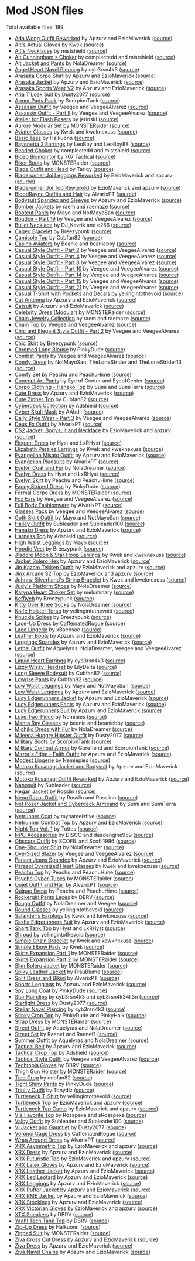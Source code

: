 # Mod JSON files

Total available files: 189

* [Ada Wong Outfit Reworked](data/clothing/ada-wong-outfit-reworked.json) by Apzurv and EzioMaverick ([source](https://www.nexusmods.com/cyberpunk2077/mods/7234))
* [Alt's Actual Gloves](data/clothing/alts-gloves.json) by Kwek ([source](https://www.nexusmods.com/cyberpunk2077/mods/7130))
* [Alt's Necklaces](data/clothing/alts-necklaces.json) by mistshield ([source](https://www.nexusmods.com/cyberpunk2077/mods/7122))
* [Alt Cunningham's Choker](data/clothing/alts-choker.json) by complectedd and mistshield ([source](https://www.nexusmods.com/cyberpunk2077/mods/6947))
* [Alt Jacket and Pants](data/clothing/alt-jacket-and-pants.json) by NolaDreamer ([source](https://www.nexusmods.com/cyberpunk2077/mods/7701))
* [Angel Heart Navel Piercing](data/clothing/angel-heart-navel-piercing.json) by cyb3rsn4k3 ([source](https://www.nexusmods.com/cyberpunk2077/mods/14411))
* [Arasaka Corpo Shirt](data/clothing/arasaka-corpo-shirt.json) by Apzurv and EzioMaverick ([source](https://www.nexusmods.com/cyberpunk2077/mods/5027))
* [Arasaka Jacket](data/clothing/arasaka-jacket.json) by Apzurv and EzioMaverick ([source](https://www.nexusmods.com/cyberpunk2077/mods/7896))
* [Arasaka Sports Wear V2](data/clothing/arasaka-sports-wear-v2.json) by Apzurv and EzioMaverick ([source](https://www.nexusmods.com/cyberpunk2077/mods/4890))
* [Aria T'Loak Suit](data/clothing/aria-tloak-suit.json) by Dusty2077 ([source](https://www.nexusmods.com/cyberpunk2077/mods/14757))
* [Armor Pads Pack](data/clothing/armor-pads-pack.json) by ScorpionTank ([source](https://www.nexusmods.com/cyberpunk2077/mods/12044))
* [Assassin Outfit](data/clothing/assassin-outfit.json) by Veegee and VeegeeAlvarez ([source](https://www.nexusmods.com/cyberpunk2077/mods/13996))
* [Assassin Outfit - Part II](data/clothing/assassin-outfit-part-2.json) by Veegee and VeegeeAlvarez ([source](https://www.nexusmods.com/cyberpunk2077/mods/15453))
* [Atelier for Flash Posers](data/clothing/flash-posers-atelier.json) by jerinski ([source](https://www.nexusmods.com/cyberpunk2077/mods/8886))
* [Aurore Modular Set](data/clothing/aurore-modular-set.json) by MONSTERaider ([source](https://www.nexusmods.com/cyberpunk2077/mods/12099))
* [Aviator Glasses](data/clothing/aviator-glasses.json) by Kwek and kweknexuss ([source](https://www.nexusmods.com/cyberpunk2077/mods/7803))
* [Basic Tees](data/clothing/basic-tees.json) by Halkuonn ([source](https://www.nexusmods.com/cyberpunk2077/mods/11309))
* [Bayonetta 2 Earrings](data/clothing/bayonetta-2-earrings.json) by LeoBoy and LeoBoy88 ([source](https://www.nexusmods.com/cyberpunk2077/mods/19042))
* [Beaded Choker](data/clothing/beaded-choker.json) by complectedd and mistshield ([source](https://www.nexusmods.com/cyberpunk2077/mods/6978))
* [Bicep Biomonitor](data/clothing/bicep-biomonitor.json) by 707 Tactical ([source](https://www.nexusmods.com/cyberpunk2077/mods/16545))
* [Biker Boots](data/clothing/biker-boots.json) by MONSTERaider ([source](https://www.nexusmods.com/cyberpunk2077/mods/7982))
* [Blade Outfit and Head](data/clothing/blade-outfit-and-head.json) by Tariqy ([source](https://www.nexusmods.com/cyberpunk2077/mods/18226))
* [Bladerunner Joi Leggings Reworked](data/clothing/bladerunner-joi-leggings-reworked.json) by EzioMaverick and apzurv ([source](https://www.nexusmods.com/cyberpunk2077/mods/15283))
* [Bladerunner Joi Top Reworked](data/clothing/bladerunner-joi-top-reworked.json) by EzioMaverick and apzurv ([source](https://www.nexusmods.com/cyberpunk2077/mods/15283))
* [BloodRayne Outfits and Hair](data/clothing/blood-rayne.json) by AlvarixPT ([source](https://www.nexusmods.com/cyberpunk2077/mods/8446))
* [Bodysuit Spandex and Sleeves](data/clothing/bodysuit-spandex-and-sleeves.json) by Apzurv and EzioMaverick ([source](https://www.nexusmods.com/cyberpunk2077/mods/11050))
* [Bomber Jackets](data/clothing/bomber-jackets.json) by raem and raemaze ([source](https://www.nexusmods.com/cyberpunk2077/mods/19132))
* [Bootcut Pants](data/clothing/bootcut-pants.json) by Mayo and NotMayoSan ([source](https://www.nexusmods.com/cyberpunk2077/mods/16249))
* [Boudoir - Part 19](data/clothing/boudoir-part-19.json) by Veegee and VeegeeAlvarez ([source](https://www.nexusmods.com/cyberpunk2077/mods/17240))
* [Bullet Necklace](data/clothing/bullet-necklace.json) by DJ_Kovrik and e256 ([source](https://www.nexusmods.com/cyberpunk2077/mods/5077))
* [Caged Bracelet](data/clothing/caged-bracelet.json) by Breezypunk ([source](https://www.nexusmods.com/cyberpunk2077/mods/18724))
* [Camisole Top](data/clothing/camisole-top.json) by Cubfan82 ([source](https://www.nexusmods.com/cyberpunk2077/mods/17113))
* [Casino Aviators](data/clothing/casino-aviators.json) by Beanie and beaniebby ([source](https://www.nexusmods.com/cyberpunk2077/mods/18191))
* [Casual Style Outfit - Part 2](data/clothing/casual-style-outfit-part-2.json) by Veegee and VeegeeAlvarez ([source](https://www.nexusmods.com/cyberpunk2077/mods/14133))
* [Casual Style Outfit - Part 4](data/clothing/casual-style-outfit-part-4.json) by Veegee and VeegeeAlvarez ([source](https://www.nexusmods.com/cyberpunk2077/mods/14504))
* [Casual Style Outfit - Part 8](data/clothing/casual-style-outfit-part-8.json) by Veegee and VeegeeAlvarez ([source](https://www.nexusmods.com/cyberpunk2077/mods/16345))
* [Casual Style Outfit - Part 10](data/clothing/casual-style-outfit-part-10.json) by Veegee and VeegeeAlvarez ([source](https://www.nexusmods.com/cyberpunk2077/mods/16667))
* [Casual Style Outfit - Part 14](data/clothing/casual-style-outfit-part-14.json) by Veegee and VeegeeAlvarez ([source](https://www.nexusmods.com/cyberpunk2077/mods/17501))
* [Casual Style Outfit - Part 15](data/clothing/casual-style-outfit-part-15.json) by Veegee and VeegeeAlvarez ([source](https://www.nexusmods.com/cyberpunk2077/mods/17523))
* [Casual Style Outfit - Part 21](data/clothing/casual-style-outfit-part-21.json) by Veegee and VeegeeAlvarez ([source](https://www.nexusmods.com/cyberpunk2077/mods/18851))
* [Casual T-Shirt with Pockets and Decals](data/clothing/casual-tshirt-pockets-and-decals.json) by yellingintothevoid ([source](https://www.nexusmods.com/cyberpunk2077/mods/14645))
* [Cat Antenna](data/clothing/cat-antenna.json) by Apzurv and EzioMaverick ([source](https://www.nexusmods.com/cyberpunk2077/mods/8794))
* [Catsuit](data/clothing/catsuit.json) by Apzurv and EzioMaverick ([source](https://www.nexusmods.com/cyberpunk2077/mods/4917))
* [Celebrity Dress (Modular)](data/clothing/celebrity-dress-modular.json) by MONSTERaider ([source](https://www.nexusmods.com/cyberpunk2077/mods/8299))
* [Chain Jewelry Collection](data/clothing/chain-jewelry-collection.json) by raem and raemaze ([source](https://www.nexusmods.com/cyberpunk2077/mods/15861))
* [Chain Top](data/clothing/chain-top.json) by Veegee and VeegeeAlvarez ([source](https://www.nexusmods.com/cyberpunk2077/mods/8327))
* [Chic and Elegant Style Outfit - Part 2](data/clothing/chic-and-elegant-style-outfit-part-2.json) by Veegee and VeegeeAlvarez ([source](https://www.nexusmods.com/cyberpunk2077/mods/18562))
* [Chic Skirt](data/clothing/chic-skirt.json) by Breezypunk ([source](https://www.nexusmods.com/cyberpunk2077/mods/16149))
* [Chromed Long Blouse](data/clothing/chromed-long-blouse.json) by PinkyDude ([source](https://www.nexusmods.com/cyberpunk2077/mods/7609))
* [Combat Pants](data/clothing/combat-pants.json) by Veegee and VeegeeAlvarez ([source](https://www.nexusmods.com/cyberpunk2077/mods/9016))
* [Comfy Dress](data/clothing/comfy-dress.json) by NotMayoSan, TheLoneStrider and TheLoneStrider13 ([source](https://www.nexusmods.com/cyberpunk2077/mods/16026))
* [Comfy Set](data/clothing/comfy-set.json) by Peachu and PeachuHime ([source](https://www.nexusmods.com/cyberpunk2077/mods/12041))
* [Concept Art Pants](data/clothing/concept-art-pants.json) by Eye of Center and EyeofCenter ([source](https://www.nexusmods.com/cyberpunk2077/mods/3874))
* [Corpo Clothing - Hanako Top](data/clothing/corpo-clothing-hanako-top.json) by Sumi and SumiTerra ([source](https://www.nexusmods.com/cyberpunk2077/mods/17586))
* [Cute Dress](data/clothing/cute-dress.json) by Apzurv and EzioMaverick ([source](https://www.nexusmods.com/cyberpunk2077/mods/6193))
* [Cute Zipper Top](data/clothing/cute-zipper-top.json) by Cubfan82 ([source](https://www.nexusmods.com/cyberpunk2077/mods/7097))
* [Cyberdeck Collection](data/clothing/cyberdeck-collection.json) by Adshield ([source](https://www.nexusmods.com/cyberpunk2077/mods/11093))
* [Cyber Skull Mask](data/clothing/cyber-skull-mask.json) by AAbdii ([source](https://www.nexusmods.com/cyberpunk2077/mods/15086))
* [Daily Style Wear - Part 3](data/clothing/daily-style-wear-part-3.json) by Veegee and VeegeeAlvarez ([source](https://www.nexusmods.com/cyberpunk2077/mods/18512))
* [Deus Ex Outfit](data/clothing/deus-ex-outfit.json) by AlvarixPT ([source](https://www.nexusmods.com/cyberpunk2077/mods/4601))
* [DS2 Jacket, Bodysuit and Necklace](data/clothing/ds2-jacket-bodysuit-necklace.json) by EzioMaverick and apzurv ([source](https://www.nexusmods.com/cyberpunk2077/mods/16985))
* [Elegant Dress](data/clothing/elegant-dress.json) by Hyst and LxRHyst ([source](https://www.nexusmods.com/cyberpunk2077/mods/19723))
* [Elizabeth Peralez Earrings](data/clothing/elizabeth-peralez-earrings.json) by Kwek and kweknexuss ([source](https://www.nexusmods.com/cyberpunk2077/mods/7048))
* [Evangelion Misato Outfit](data/clothing/evangelion-misato-outfit.json) by Apzurv and EzioMaverick ([source](https://www.nexusmods.com/cyberpunk2077/mods/14653))
* [Evangelion Plugsuits](data/clothing/evangelion-plugsuits.json) by AlvarixPT ([source](https://www.nexusmods.com/cyberpunk2077/mods/11511))
* [Evelyn Coat and Fur](data/clothing/evelyn-coat-and-fur.json) by NolaDreamer ([source](https://www.nexusmods.com/cyberpunk2077/mods/8319))
* [Evelyn Dress](data/clothing/evelyn-dress.json) by Hyst and LxRHyst ([source](https://www.nexusmods.com/cyberpunk2077/mods/6810))
* [Evelyn Skirt](data/clothing/evelyn-skirt.json) by Peachu and PeachuHime ([source](https://www.nexusmods.com/cyberpunk2077/mods/8024))
* [Fancy Striped Dress](data/clothing/fancy-striped-dress.json) by PinkyDude ([source](https://www.nexusmods.com/cyberpunk2077/mods/8843))
* [Formal Corpo Dress](data/clothing/formal-corpo-dress.json) by MONSTERaider ([source](https://www.nexusmods.com/cyberpunk2077/mods/8641))
* [Fox Ears](data/clothing/fox-ears.json) by Veegee and VeegeeAlvarez ([source](https://www.nexusmods.com/cyberpunk2077/mods/19485))
* [Full Body Fashionware](data/clothing/full-body-fashionware.json) by AlvarixPT ([source](https://www.nexusmods.com/cyberpunk2077/mods/5039))
* [Glasses Pack](data/clothing/glasses-pack.json) by Veegee and VeegeeAlvarez ([source](https://www.nexusmods.com/cyberpunk2077/mods/13095))
* [Goth Skirt Outfit](data/clothing/goth-skirt-outfit.json) by Mayo and NotMayoSan ([source](https://www.nexusmods.com/cyberpunk2077/mods/15099))
* [Hailey Outfit](data/clothing/hailey-outfit.json) by Subleader and Subleader100 ([source](https://www.nexusmods.com/cyberpunk2077/mods/16476))
* [Hanako Dress](data/clothing/hanako-dress.json) by Apzurv and EzioMaverick ([source](https://www.nexusmods.com/cyberpunk2077/mods/6034))
* [Harness Top](data/clothing/harness-top.json) by Adshield ([source](https://www.nexusmods.com/cyberpunk2077/mods/11753))
* [High Waist Leggings](data/clothing/high-waist-leggings.json) by Mayo ([source](https://www.nexusmods.com/cyberpunk2077/mods/17045))
* [Hoodie Vest](data/clothing/hoodie-vest.json) by Breezypunk ([source](https://www.nexusmods.com/cyberpunk2077/mods/19074))
* [J'adore Moon & Star Hoop Earrings](data/clothing/moon-and-star-earrings.json) by Kwek and kweknexuss ([source](https://www.nexusmods.com/cyberpunk2077/mods/7105))
* [Jacket Bolero Hex](data/clothing/jacket-bolero-hex.json) by Apzurv and EzioMaverick ([source](https://www.nexusmods.com/cyberpunk2077/mods/16378))
* [Jin Kazam Tekken Outfit](data/clothing/jin-kazam-outfit.json) by EzioMaverick and apzurv ([source](https://www.nexusmods.com/cyberpunk2077/mods/15049))
* [Jinx Arcane S2 Top](data/clothing/jinx-arcane-s2-top.json) by EzioMaverick and apzurv ([source](https://www.nexusmods.com/cyberpunk2077/mods/18038))
* [Johnny Silverhand's String Bracelet](data/clothing/johnny-silverhands-string-bracelet.json) by Kwek and kweknexuss ([source](https://www.nexusmods.com/cyberpunk2077/mods/6912))
* [Judy's Platform Shoes](data/clothing/judy-platform-shoes.json) by NolaDreamer ([source](https://www.nexusmods.com/cyberpunk2077/mods/6885))
* [Karyna Heart Choker Set](data/clothing/karyna-heart-choker.json) by meluminary ([source](https://www.nexusmods.com/cyberpunk2077/mods/19811))
* [Keffiyeh](data/clothing/keffiyeh.json) by Breezypunk ([source](https://www.nexusmods.com/cyberpunk2077/mods/19475))
* [Kitty Over Knee Socks](data/clothing/kitty-over-knee-socks.json) by NolaDreamer ([source](https://www.nexusmods.com/cyberpunk2077/mods/8091))
* [Knife Holster Torso](data/clothing/knife-holster-torso.json) by yellingintothevoid ([source](https://www.nexusmods.com/cyberpunk2077/mods/15042))
* [Knuckle Spikes](data/clothing/knuckle-spikes.json) by Breezypunk ([source](https://www.nexusmods.com/cyberpunk2077/mods/17758))
* [Lace-Up Dress](data/clothing/lace-up-dress.json) by CaffeinatedRogue ([source](https://www.nexusmods.com/cyberpunk2077/mods/16927))
* [Lace Lingerie](data/clothing/lace-lingerie.json) by xBaebsae ([source](https://www.nexusmods.com/cyberpunk2077/mods/7711))
* [Leather Boots](data/clothing/leather-boots.json) by Apzurv and EzioMaverick ([source](https://www.nexusmods.com/cyberpunk2077/mods/15749))
* [Leggings Spandex](data/clothing/spandex-leggings.json) by Apzurv and EzioMaverick ([source](https://www.nexusmods.com/cyberpunk2077/mods/10385))
* [Lethal Outfit](data/clothing/lethal-outfit.json) by Aquelyras, NolaDreamer, Veegee and VeegeeAlvarez ([source](https://www.nexusmods.com/cyberpunk2077/mods/15867))
* [Liquid Heart Earrings](data/clothing/liquid-heart-earrings.json) by cyb3rsn4k3 ([source](https://www.nexusmods.com/cyberpunk2077/mods/14190))
* [Lizzy Wizzy Headset](data/clothing/lizzy-wizzy-headset.json) by LilyDelta ([source](https://www.nexusmods.com/cyberpunk2077/mods/16467))
* [Long Sleeve Bodysuit](data/clothing/long-sleeve-bodysuit.json) by Cubfan82 ([source](https://www.nexusmods.com/cyberpunk2077/mods/18510))
* [Lowrise Pants](data/clothing/lowrise-pants.json) by Cubfan82 ([source](https://www.nexusmods.com/cyberpunk2077/mods/8456))
* [Low Waist Leggings](data/clothing/low-waist-leggings.json) by Mayo and NotMayoSan ([source](https://www.nexusmods.com/cyberpunk2077/mods/19257))
* [Low Waist Leggings](data/clothing/xrx-low-waist-leggings.json) by Apzurv and EzioMaverick ([source](https://www.nexusmods.com/cyberpunk2077/mods/8627))
* [Lucy Edgerunners Jacket](data/clothing/lucy-edgerunners-jacket.json) by Apzurv and EzioMaverick ([source](https://www.nexusmods.com/cyberpunk2077/mods/5248))
* [Lucy Edgerunners Pants](data/clothing/lucy-edgerunners-pants.json) by Apzurv and EzioMaverick ([source](https://www.nexusmods.com/cyberpunk2077/mods/5342))
* [Lucy Edgerunners Suit](data/clothing/lucy-edgerunners-suit.json) by Apzurv and EzioMaverick ([source](https://www.nexusmods.com/cyberpunk2077/mods/5273))
* [Luxe Two-Piece](data/clothing/luxe-two-piece.json) by Nemipies ([source](https://www.nexusmods.com/cyberpunk2077/mods/16011))
* [Manta Ray Glasses](data/clothing/manta-ray-glasses.json) by beanie and beaniebby ([source](https://www.nexusmods.com/cyberpunk2077/mods/16130))
* [Michiko Dress with Fur](data/clothing/michiko-dress-with-fur.json) by NolaDreamer ([source](https://www.nexusmods.com/cyberpunk2077/mods/6885))
* [Mileena Hungry Hipster Outfit](data/clothing/mileena-hungry-hipster-outfit.json) by Dusty2077 ([source](https://www.nexusmods.com/cyberpunk2077/mods/15401))
* [Military Boots](data/clothing/military-boots.json) by ScorpionTank ([source](https://www.nexusmods.com/cyberpunk2077/mods/14781))
* [Military Combat Armor](data/clothing/military-combat-armor.json) by Gorefiend and ScorpionTank ([source](https://www.nexusmods.com/cyberpunk2077/mods/13212))
* [Mirror's Edge - Faith Outfit](data/clothing/mirrors-edge-faith-outfit.json) by Apzurv and EzioMaverick ([source](https://www.nexusmods.com/cyberpunk2077/mods/4599))
* [Modest Lingerie](data/clothing/modest-lingerie.json) by Nemiepies ([source](https://www.nexusmods.com/cyberpunk2077/mods/17909))
* [Motoko Kusanagi Jacket and Bodysuit](data/clothing/motoko-kusanagi-jacket-and-bodysuit.json) by Apzurv and EzioMaverick ([source](https://www.nexusmods.com/cyberpunk2077/mods/4853))
* [Motoko Kusanagi Outfit Reworked](data/clothing/motoko-kusanagi-outfit-reworked.json) by Apzurv and EzioMaverick ([source](https://www.nexusmods.com/cyberpunk2077/mods/7613))
* [Nanosuit](data/clothing/nanosuit.json) by Subleader ([source](https://www.nexusmods.com/cyberpunk2077/mods/14677))
* [Negan Jacket](data/clothing/negan-jacket.json) by Rosslin ([source](https://www.nexusmods.com/cyberpunk2077/mods/17382))
* [Neon Razor Outfit](data/clothing/neon-razor-outfit.json) by Rosslin and Rosslinn ([source](https://www.nexusmods.com/cyberpunk2077/mods/17339))
* [Net Pozer Jacket and Cyberdeck Armband](data/clothing/pozer-jacket-and-cyberdeck.json) by Sumi and SumiTerra ([source](https://www.nexusmods.com/cyberpunk2077/mods/18715))
* [Netrunner Coat](data/clothing/netrunner-coat.json) by mynameisfive ([source](https://www.nexusmods.com/cyberpunk2077/mods/6231))
* [Netrunner Combat Top](data/clothing/netrunner-combat-top.json) by Apzurv and EzioMaverick ([source](https://www.nexusmods.com/cyberpunk2077/mods/4939))
* [Night Top Vol. 1](data/clothing/night-top-vol-1.json) by Tottes ([source](https://www.nexusmods.com/cyberpunk2077/mods/16625))
* [NPC Accessories](data/clothing/npc-accessories.json) by DISCO and deadengine959 ([source](https://www.nexusmods.com/cyberpunk2077/mods/8985))
* [Obscura Outfit](data/clothing/obscura-outfit.json) by SCOFIL and Scofil1996 ([source](https://www.nexusmods.com/cyberpunk2077/mods/19383))
* [One-Shoulder Shirt](data/clothing/one-shoulder-shirt.json) by NolaDreamer ([source](https://www.nexusmods.com/cyberpunk2077/mods/7267))
* [OverSized Blazer](data/clothing/oversized-blazer.json) by Veegee and VeegeeAlvarez ([source](https://www.nexusmods.com/cyberpunk2077/mods/17462))
* [Panam Jeans Spandex](data/clothing/panam-jeans-spandex.json) by Apzurv and EzioMaverick ([source](https://www.nexusmods.com/cyberpunk2077/mods/5119))
* [Parasol Oversized Heart Glasses](data/clothing/parasol-oversized-heart-glasses.json) by Kwek and kweknexuss ([source](https://www.nexusmods.com/cyberpunk2077/mods/6990))
* [Peachu Top](data/clothing/peachu-top.json) by Peachu and PeachuHime ([source](https://www.nexusmods.com/cyberpunk2077/mods/7603))
* [Psycho Cyber-Tubes](data/clothing/psycho-cyber-tubes.json) by MONSTERaider ([source](https://www.nexusmods.com/cyberpunk2077/mods/7860))
* [Quiet Outfit and Hair](data/clothing/quiet-outfit.json) by AlvarixPT ([source](https://www.nexusmods.com/cyberpunk2077/mods/5194))
* [Quipao Dress](data/clothing/qipao-peachu.json) by Peachu and PeachuHime ([source](https://www.nexusmods.com/cyberpunk2077/mods/8823))
* [Rockergirl Pants Laces](data/clothing/rockergirl-pants-laces.json) by DBRV ([source](https://www.nexusmods.com/cyberpunk2077/mods/9040))
* [Rough Outfit](data/clothing/rough-outfit.json) by NolaDreamer and Veegee ([source](https://www.nexusmods.com/cyberpunk2077/mods/15606))
* [Round Glasses](data/clothing/round-glasses.json) by yellingintothevoid ([source](https://www.nexusmods.com/cyberpunk2077/mods/15702))
* [Salander's Earplugs](data/clothing/salander-earplugs.json) by Kwek and kewknexuss ([source](https://www.nexusmods.com/cyberpunk2077/mods/7600))
* [Sasha Edgerunners Suit](data/clothing/sasha-edgerunners-suit.json) by Apzurv and EzioMaverick ([source](https://www.nexusmods.com/cyberpunk2077/mods/5393))
* [Short Tank Top](data/clothing/short-tank.json) by Hyst and LxRHyst ([source](https://www.nexusmods.com/cyberpunk2077/mods/6601))
* [Shroud](data/clothing/shroud.json) by yellingintothevoid ([source](https://www.nexusmods.com/cyberpunk2077/mods/15576))
* [Simple Chain Bracelet](data/clothing/simple-chain-bracelet.json) by Kwek and kewknexuss ([source](https://www.nexusmods.com/cyberpunk2077/mods/7500))
* [Simple Elbow Pads](data/clothing/simple-elbow-pads.json) by Kwek ([source](https://www.nexusmods.com/cyberpunk2077/mods/7681))
* [Skirts Expansion Part 1](data/clothing/skirts-expansion-part1.json) by MONSTERaider ([source](https://www.nexusmods.com/cyberpunk2077/mods/7387))
* [Skirts Expansion Part 2](data/clothing/skirts-expansion-part2.json) by MONSTERaider ([source](https://www.nexusmods.com/cyberpunk2077/mods/7402?tab=files))
* [Slim Bolero Jacket](data/clothing/slim-bolero-jacket.json) by MONSTERaider ([source](https://www.nexusmods.com/cyberpunk2077/mods/7278))
* [Spiky Leather Jacket](data/clothing/spiky-leather-jacket.json) by FrauBlume ([source](https://www.nexusmods.com/cyberpunk2077/mods/16664))
* [Split Dress and Bikini](data/clothing/split-dress-bikini.json) by AlvarixPT ([source](https://www.nexusmods.com/cyberpunk2077/mods/8999))
* [Sports Leggings](data/clothing/sports-leggings.json) by Apzurv and EzioMaverick ([source](https://www.nexusmods.com/cyberpunk2077/mods/4716))
* [Spy Long Coat](data/clothing/spy-long-coat.json) by PinkyDude ([source](https://www.nexusmods.com/cyberpunk2077/mods/13342))
* [Star Hairclips](data/clothing/star-hairclips.json) by cyb3rsn4k3 and cyb3rsn4k34li3n ([source](https://www.nexusmods.com/cyberpunk2077/mods/15195))
* [Starlight Dress](data/clothing/starlight-dress.json) by Dusty2077 ([source](https://www.nexusmods.com/cyberpunk2077/mods/15638))
* [Stellar Navel Piercing](data/clothing/stellar-navel-piercing.json) by cyb3rsn4k3 ([source](https://www.nexusmods.com/cyberpunk2077/mods/14553))
* [Stinky Crop Top](data/clothing/stinky-crop-top.json) by PinkyDude and PinkyHalk ([source](https://www.nexusmods.com/cyberpunk2077/mods/14010))
* [Strap Dress](data/clothing/strap-dress.json) by MONSTERaider ([source](https://www.nexusmods.com/cyberpunk2077/mods/7270))
* [Street Outfit](data/clothing/street-outfit.json) by Aquelyras and NolaDreamer ([source](https://www.nexusmods.com/cyberpunk2077/mods/9041))
* [Street Set](data/clothing/street-set.json) by Raenef and Raenef1 ([source](https://www.nexusmods.com/cyberpunk2077/mods/18746))
* [Summer Outfit](data/clothing/summer-outfit.json) by Aquelyras and NolaDreamer ([source](https://www.nexusmods.com/cyberpunk2077/mods/12331))
* [Tactical Belt](data/clothing/tactical-belt.json) by Apzurv and EzioMaverick ([source](https://www.nexusmods.com/cyberpunk2077/mods/15548))
* [Tactical Crop Top](data/clothing/tactical-crop-top.json) by Adshield ([source](https://www.nexusmods.com/cyberpunk2077/mods/8406))
* [Tactical Style Outfit](data/clothing/tactical-style-outfit.json) by Veegee and VeegeeAlvarez ([source](https://www.nexusmods.com/cyberpunk2077/mods/18059))
* [Techtopia Gloves](data/clothing/techtopia-gloves.json) by DBRV ([source](https://www.nexusmods.com/cyberpunk2077/mods/9000))
* [Thigh Gun Holster](data/clothing/thigh-gun-holster.json) by MONSTERaider ([source](https://www.nexusmods.com/cyberpunk2077/mods/7304))
* [Tied Crop](data/clothing/tied-crop.json) by cubfan82 ([source](https://www.nexusmods.com/cyberpunk2077/mods/8533))
* [Tight Shiny Pants](data/clothing/tight-shiny-pants.json) by PinkyDude ([source](https://www.nexusmods.com/cyberpunk2077/mods/10546))
* [Trinity Outfit](data/clothing/trinity-outfit.json) by Tonydiz ([source](https://www.nexusmods.com/cyberpunk2077/mods/18811))
* [Turtleneck T-Shirt](data/clothing/turtleneck-tshirt.json) by yellingintothevoid ([source](https://www.nexusmods.com/cyberpunk2077/mods/17805))
* [Turtleneck Top](data/clothing/turtleneck-top.json) by EzioMaverick and apzurv ([source](https://www.nexusmods.com/cyberpunk2077/mods/4881))
* [Turtleneck Top Camo](data/clothing/turtleneck-top-camo.json) by EzioMaverick and apzurv ([source](https://www.nexusmods.com/cyberpunk2077/mods/19025))
* [V's Favorite Top](data/clothing/vs-favorite-top.json) by Rosapexa and sRosapexa ([source](https://www.nexusmods.com/cyberpunk2077/mods/15130))
* [Valby Outfit](data/clothing/valby-outfit.json) by Subleader and Subleader100 ([source](https://www.nexusmods.com/cyberpunk2077/mods/16187))
* [Vi Jacket and Gauntlet](data/clothing/vi-jacket-and-gauntlets.json) by Dusty2077 ([source](https://www.nexusmods.com/cyberpunk2077/mods/17842))
* [Voronoi Cage Dress](data/clothing/voronoi-cage-dress.json) by CaffeinatedRogue ([source](https://www.nexusmods.com/cyberpunk2077/mods/15094))
* [Wrap Around Dress](data/clothing/wrap-around-dress.json) by AlvarixPT ([source](https://www.nexusmods.com/cyberpunk2077/mods/8894))
* [XRX Asymmetric Top](data/clothing/xrx-asymmetric-top.json) by EzioMaverick and apzurv ([source](https://www.nexusmods.com/cyberpunk2077/mods/14920))
* [XRX Dress](data/clothing/xrx-dress.json) by Apzurv and EzioMaverick ([source](https://www.nexusmods.com/cyberpunk2077/mods/7444))
* [XRX Futuristic Top](data/clothing/xrx-futuristic-top.json) by EzioMaverick and apzurv ([source](https://www.nexusmods.com/cyberpunk2077/mods/19176))
* [XRX Latex Gloves](data/clothing/xrx-latex-gloves.json) by Apzurv and EzioMaverick ([source](https://www.nexusmods.com/cyberpunk2077/mods/7662))
* [XRX Leather Jacket](data/clothing/xrx-leather-jacket.json) by Apzurv and EzioMaverick ([source](https://www.nexusmods.com/cyberpunk2077/mods/7661))
* [XRX Led Leotard](data/clothing/xrx-led-leotard.json) by Apzurv and EzioMaverick ([source](https://www.nexusmods.com/cyberpunk2077/mods/8367))
* [XRX Leggings](data/clothing/xrx-leggings.json) by Apzurv and EzioMaverick ([source](https://www.nexusmods.com/cyberpunk2077/mods/15635))
* [XRX Puffer Jacket](data/clothing/xrx-puffer-jacket.json) by Apzurv and EzioMaverick ([source](https://www.nexusmods.com/cyberpunk2077/mods/7722))
* [XRX RME Jacket](data/clothing/xrx-rme-jacket.json) by Apzurv and EzioMaverick ([source](https://www.nexusmods.com/cyberpunk2077/mods/10902))
* [XRX Stockings](data/clothing/xrx-stockings.json) by Apzurv and EzioMaverick ([source](https://www.nexusmods.com/cyberpunk2077/mods/17278))
* [XRX Victorian Gloves](data/clothing/xrx-victorian-gloves.json) by EzioMaverick and apzurv ([source](https://www.nexusmods.com/cyberpunk2077/mods/17421))
* [XTX Sneakers](data/clothing/xtx-sneakers.json) by DBRV ([source](https://www.nexusmods.com/cyberpunk2077/mods/17067))
* [Yaahl Tech Tank Top](data/clothing/yaahl-tech-tank-top.json) by DBRV ([source](https://www.nexusmods.com/cyberpunk2077/mods/7847))
* [Zip-Up Dress](data/clothing/zip-up-dress.json) by Halkuonn ([source](https://www.nexusmods.com/cyberpunk2077/mods/13758))
* [Zipped Suit](data/clothing/zipped-suit.json) by MONSTERaider ([source](https://www.nexusmods.com/cyberpunk2077/mods/8484))
* [Ziva Cross Cut Dress](data/clothing/ziva-cross-cut-dress.json) by Apzurv and EzioMaverick ([source](https://www.nexusmods.com/cyberpunk2077/mods/16620))
* [Ziva Dress](data/clothing/ziva-dress.json) by Apzurv and EzioMaverick ([source](https://www.nexusmods.com/cyberpunk2077/mods/8256))
* [Ziva Navel Chains](data/clothing/ziva-navel-chains.json) by Apzurv and EzioMaverick ([source](https://www.nexusmods.com/cyberpunk2077/mods/15181))
